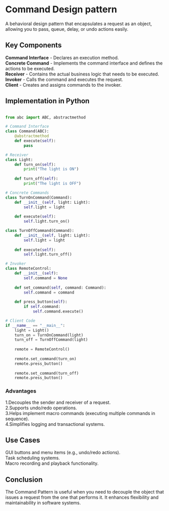 # Command Design pattern

A behavioral design pattern that encapsulates a request as an object, allowing you to pass, queue, delay, or undo actions easily.

## Key Components

**Command Interface** - Declares an execution method.  
**Concrete Command** - Implements the command interface and defines the actions to be executed.  
**Receiver** - Contains the actual business logic that needs to be executed.  
**Invoker** - Calls the command and executes the request.  
**Client** - Creates and assigns commands to the invoker.  

## Implementation in Python

```python

from abc import ABC, abstractmethod

# Command Interface
class Command(ABC):
    @abstractmethod
    def execute(self):
        pass

# Receiver
class Light:
    def turn_on(self):
        print("The light is ON")
    
    def turn_off(self):
        print("The light is OFF")

# Concrete Commands
class TurnOnCommand(Command):
    def __init__(self, light: Light):
        self.light = light
    
    def execute(self):
        self.light.turn_on()

class TurnOffCommand(Command):
    def __init__(self, light: Light):
        self.light = light
    
    def execute(self):
        self.light.turn_off()

# Invoker
class RemoteControl:
    def __init__(self):
        self.command = None
    
    def set_command(self, command: Command):
        self.command = command
    
    def press_button(self):
        if self.command:
            self.command.execute()

# Client Code
if __name__ == "__main__":
    light = Light()
    turn_on = TurnOnCommand(light)
    turn_off = TurnOffCommand(light)
    
    remote = RemoteControl()
    
    remote.set_command(turn_on)
    remote.press_button()
    
    remote.set_command(turn_off)
    remote.press_button()
```

### Advantages

1.Decouples the sender and receiver of a request.  
2.Supports undo/redo operations.  
3.Helps implement macro commands (executing multiple commands in sequence).  
4.Simplifies logging and transactional systems.

## Use Cases

GUI buttons and menu items (e.g., undo/redo actions).  
Task scheduling systems.  
Macro recording and playback functionality.  

## Conclusion

The Command Pattern is useful when you need to decouple the object that issues a request from the one that performs it. It enhances flexibility and maintainability in software systems.
